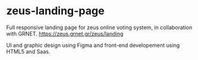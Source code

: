 # zeus-landing-page
Full responsive landing page for zeus online voting system, in collaboration with GRNET.
https://zeus.grnet.gr/zeus/landing

UI and graphic design using Figma and front-end developement using HTML5 and Saas.



